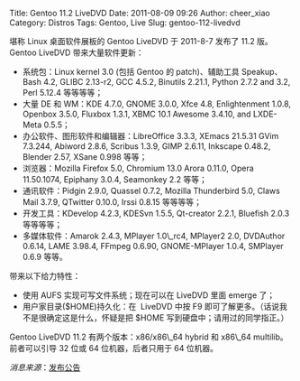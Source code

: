 Title: Gentoo 11.2 LiveDVD
Date: 2011-08-09 09:26
Author: cheer_xiao
Category: Distros
Tags: Gentoo, Live
Slug: gentoo-112-livedvd

堪称 Linux 桌面软件展板的 Gentoo LiveDVD 于 2011-8-7 发布了 11.2
版。Gentoo LiveDVD 带来大量软件更新：

-   系统包：Linux kernel 3.0 (包括 Gentoo 的 patch)、辅助工具
    Speakup、Bash 4.2, GLIBC 2.13-r2, GCC 4.5.2, Binutils 2.21.1, Python
    2.7.2 and 3.2, Perl 5.12.4 等等等等；
-   大量 DE 和 WM：KDE 4.7.0, GNOME 3.0.0, Xfce 4.8, Enlightenment
    1.0.8, Openbox 3.5.0, Fluxbox 1.3.1, XBMC 10.1 Awesome 3.4.10, and
    LXDE-Meta 0.5.5；
-   办公软件、图形软件和编辑器：LibreOffice 3.3.3, XEmacs 21.5.31 GVim
    7.3.244, Abiword 2.8.6, Scribus 1.3.9, GIMP 2.6.11, Inkscape 0.48.2,
    Blender 2.57, XSane 0.998 等等；
-   浏览器：Mozilla Firefox 5.0, Chromium 13.0 Arora 0.11.0, Opera
    11.50.1074, Epiphany 3.0.4, Seamonkey 2.2 等等；
-   通讯软件：Pidgin 2.9.0, Quassel 0.7.2, Mozilla Thunderbird 5.0,
    Claws Mail 3.7.9, QTwitter 0.10.0, Irssi 0.8.15 等等等等；
-   开发工具：KDevelop 4.2.3, KDESvn 1.5.5, Qt-creator 2.2.1, Bluefish
    2.0.3 等等等等；
-   多媒体软件：Amarok 2.4.3, MPlayer 1.0\\\_rc4, MPlayer2 2.0,
    DVDAuthor 0.6.14, LAME 3.98.4, FFmpeg 0.6.90, GNOME-MPlayer 1.0.4,
    SMPlayer 0.6.9 等等。

带来以下给力特性：

-   使用 AUFS 实现可写文件系统；现在可以在 LiveDVD 里面 emerge 了；
-   用户家目录($HOME)持久化：在  LiveDVD 中按 F9
    即可了解更多。（话说我不是很确定这是什么，怀疑是把 $HOME
    写到硬盘中；请用过的同学指正。）

Gentoo LiveDVD 11.2 有两个版本：x86/x86\\\_64 hybrid 和 x86\\\_64
multilib。前者可以引导 32 位或 64 位机器，后者只用于 64 位机器。

*消息来源*：[发布公告](http://www.gentoo.org/news/20110807-livedvd.xml)
